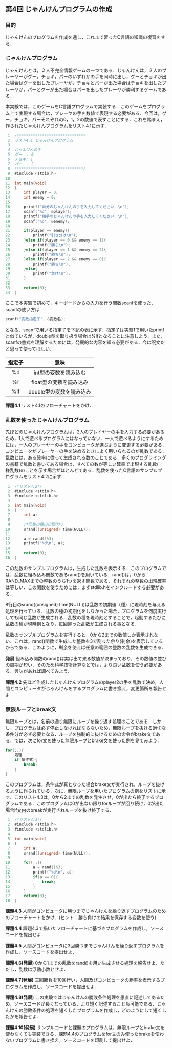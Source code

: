 
## 第4回 じゃんけんプログラムの作成

### 目的

じゃんけんのプログラムを作成を通し，これまで習ったC言語の知識の復習をする．

### じゃんけんプログラム

じゃんけんとは，２人不完全情報ゲームの一つである．じゃんけんは，２人のプレーヤーがグー，チョキ，パーのいずれかの手を同時に出し，グーとチョキが出た場合はグーを出したプレーヤが，チョキとパーが出た場合はチョキを出したプレーヤが，パーとグーが出た場合はパーを出したプレーヤが勝利するゲームである．

本実験では，このゲームをC言語プログラムで実装する．このゲームをプログラム上で実現する場合は，プレーヤの手を数値で表現する必要がある．今回は，グー，チョキ，パーそれぞれの0，1，2の数値で表すことにする．これを踏まえ，作られたじゃんけんプログラムをリスト4.1に示す．

```c
 1	/******************************
 2	リスト4.1 じゃんけんプログラム
 3
 4	じゃんけんの手
 5	グー  : 0
 6	チョキ: 1
 7	パー  : 2
 8	******************************/
 9	#include <stdio.h>
10
11	int main(void)
12	{
13	    int player = 0;
14	    int enemy = 0;
15
16		printf("自分のじゃんけんの手を入力してください．\n");
17	    scanf("%d", &player);
18		printf("相手のじゃんけんの手を入力してください．\n");
19	    scanf("%d", &enemy);
20
21	    if(player == enemy){
22	        printf("引き分け\n");
23	    }else if(player == 0 && enemy == 1){
24	        printf("勝ち\n");
25	    }else if(player == 1 && enemy == 2){
26	        printf("勝ち\n");
27	    }else if(player == 2 && enemy == 0){
28	        printf("勝ち\n");
29	    }else{
30	        printf("負け\n");
31	    }
32
33	    return(0);
34	}
```

ここで本実験で初めて，キーボードからの入力を行う関数scanfを使った．scanfの使い方は

```c
scanf("変数指定子", &変数名);
```

となる．scanfで用いる指定子を下記の表に示す．指定子は実験1で用いたprintfと似ているが，double型を取り扱う場合は%lfとなることに注意しよう．また，scanfの書式を理解するためには，発展的な内容を知る必要がある．今は呪文だと思って使ってほしい．

| 指定子  | 意味 |
|:-----:|:------------:|
| %d | int型の変数を読み込む |
| %f | float型の変数を読み込み |
| %lf | double型の変数を読み込み |

__課題4.1__ リスト4.1のフローチャートをかけ．

### 乱数を使ったじゃんけんプログラム

先ほどのじゃんけんプログラムは，2人のプレイヤーの手を入力する必要があるため，1人で遊べるプログラムにはなっていない．一人で遊べるようにするためには，一人のプレーヤーの手をコンピュータが選ぶように変更する必要がある．コンピュータがプレーヤーの手を決めるときによく用いられるのが乱数である．乱数とは，ある確率に従って生成される数のことである．多くのプログラミングの書籍で乱数と書いてある場合は，すべての数が等しい確率で出現する乱数(一様乱数)のことを示す場合がほとんどである．乱数を使ったC言語のサンプルプログラムをリスト4.2に示す．

```c
 1	/*リスト4.2*/
 2	#include <stdio.h>
 3	#include <stdlib.h>
 4
 5	int main(void)
 6	{
 7	    int a;
 8
 9	    /*乱数の種の初期化*/
10	    srand((unsigned) time(NULL));
11
12	    a = rand()%3;
13		printf("%d\n", a);
14
15	    return(0);
16	}
```

この乱数のサンプルプログラムは，生成した乱数を表示する．このプログラムでは，乱数に組み込み関数であるrand()を用いている．rand()は，0からRAND_MAXまでの整数のうち1つを返す関数である．それぞれの整数の出現確率は等しい．この関数を使うためには，まずstdlib.hをインクルードする必要がある．

8行目のsrand((unsigned) time(NULL))は乱数の初期値（種）に現時刻を与える処理を行っている．乱数の種の初期化をしなかった場合，プログラムを何度実行しても同じ乱数が生成される．乱数の種を現時刻とすることで，起動するたびに乱数の種が現時刻となり，毎回違った乱数が生成される事となる．

乱数のサンプルプログラムを実行すると，0から2までの数値しか表示されない．これは，rand()関数で生成した整数を3で割った余り(剰余)を表示しているからである．このように，剰余を使えば任意の範囲の整数の乱数を生成できる．

__発展__ 組み込み関数のrand()は実は出て来る数値が決まっており，その数値の並びの周期が短い．そのため科学技術計算などでは，より良い乱数を使う必要がある．興味があれば調べてみよう．

__課題4.2__ 先ほど作成したじゃんけんプログラムのplayer2の手を乱数で決め，人間とコンピュータがじゃんけんをするプログラムに書き換え，変更箇所を報告せよ．


### 無限ループとbreak文

無限ループとは，名前の通り無限にループを繰り返す処理のことである．しかし，プログラムは必ず停止しなければならないため，無限ループを抜ける適切な条件分が必ず必要となる．ループを強制的に抜けるための命令がbrake文である．では，次にfor文を使った無限ループとbrake文を使った例を見てみよう．

```c
for(;;){
    処理
    if(条件式){
        break;
    }
}
```

このプログラムは，条件式が真となった場合brake文が実行され，ループを抜けるように作られている．次に，無限ループを用いたプログラムの例をリストに示す．このリスト4.3は，0から2までの乱数を発生させ，0が出たら終了するプログラムである．このプログラムは0が出ない限りforループが回り続け，0が出た場合if文内のbreakが実行されループを抜け終了する．

```c
 1	/*リスト4.3*/
 2	#include <stdio.h>
 3	#include <stdlib.h>
 4
 5	int main(void)
 6	{
 7	    int a;
 8	    srand((unsigned) time(NULL));
 9
10	    for(;;){
11	        a = rand()%3;
12	        printf("%d\n", a);
13	        if(a == 0){
14	            break;
15	        }
16	    }
17	    return(0);
18	}
```

__課題4.3__ 人間がコンピュータに勝つまでじゃんけんを繰り返すプログラムのためのフローチャートをかけ．(ヒント：勝ち負けの結果を保存する変数を使う)

__課題4.4__ 課題4.3で描いたフローチャートに基づきプログラムを作成し，ソースコードを提出せよ．

__課題4.5__ 人間がコンピュータに3回勝つまでじゃんけんを繰り返すプログラムを作成し，ソースコードを提出せよ．

__課題4.6(発展)__ 0から1までの乱数をrand()を用い生成させる処理を報告せよ．ただし，乱数は浮動小数とせよ．

__課題4.7(発展)__ 三回勝負を10回行い，人間及びコンピュータの勝率を表示するプログラムを作成し，ソースコードを提出せよ．

__課題4.8(発展)__ この実験ではじゃんけんの勝敗条件処理を愚直に記述してあるため，ソースコードが長くなっている，より短く記述することも可能である．じゃんけんの勝敗条件の処理を短くしたプログラムを作成し，どのようにして短くしたかを報告せよ．

__課題4.10(発展)__ サンプルコードと課題のプログラムは，無限ループとbrake文を使わなくても実装できる．課題4.4のプログラムをfor文のみ使ったbrakeを使わないプログラムに書き換え，ソースコードを印刷して提出せよ．
